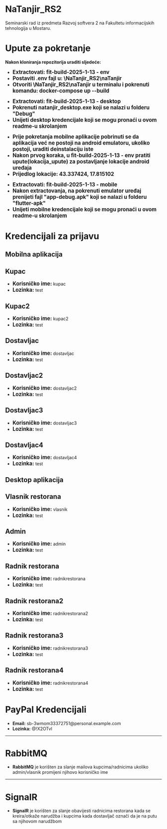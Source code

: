 # NaTanjir_RS2
Seminarski rad iz predmeta Razvoj softvera 2 na Fakultetu informacijskih tehnologija u Mostaru.

<h1>Upute za pokretanje</h1>
<b>Nakon kloniranja repozitorija uraditi sljedeće:</b>
<ul>
    <li><strong style="font-size: 1.2em;">Extractovati: fit-build-2025-1-13 - env</strong></li>
    <li><strong style="font-size: 1.2em;">Postaviti .env fajl u: \NaTanjir_RS2\naTanjir</strong></li>
    <li><strong style="font-size: 1.2em;">Otvoriti \NaTanjir_RS2\naTanjir u terminalu i pokrenuti komandu: docker-compose up --build</strong></li>
</ul>
<ul>
    <li><strong style="font-size: 1.2em;">Extractovati: fit-build-2025-1-13 - desktop</strong></li>
    <li><strong style="font-size: 1.2em;">Pokrenuti natanjir_desktop.exe koji se nalazi u folderu "Debug"</strong></li>
    <li><strong style="font-size: 1.2em;">Unijeti desktop kredencijale koji se mogu pronaći u ovom readme-u skrolanjem</strong></li>
</ul>

<ul>
    <li><strong style="font-size: 1.2em;">Prije pokretanja mobilne aplikacije pobrinuti se da aplikacija već ne postoji na android emulatoru, ukoliko postoji, uraditi deinstalaciju iste</strong></li>
    <li><strong style="font-size: 1.2em;">Nakon prvog koraka, u fit-build-2025-1-13 - env pratiti upute(lokacija_upute) za postavljanje lokacije android uređaja</strong></li>
    <li><strong style="font-size: 1.2em;">Prijedlog lokacije: 43.337424, 17.815102</strong></li>
</ul>

<ul>
    <li><strong style="font-size: 1.2em;">Extractovati: fit-build-2025-1-13 - mobile</strong></li>
    <li><strong style="font-size: 1.2em;">Nakon extractovanja, na pokrenuti emulator uređaj prenijeti fajl "app-debug.apk" koji se nalazi u folderu "flutter-apk"</strong></li>
    <li><strong style="font-size: 1.2em;">Unijeti mobilne kredencijale koji se mogu pronaći u ovom readme-u skrolanjem</strong></li>
</ul>

<h1>Kredencijali za prijavu</h1>

<h2>Mobilna aplikacija</h2>
<h2><strong>Kupac</strong></h2>
<ul>
    <li><strong style="font-size: 1.2em;">Korisničko ime:</strong> kupac</li>
    <li><strong style="font-size: 1.2em;">Lozinka:</strong> test</li>
</ul>
<h2><strong>Kupac2</strong></h2>
<ul>
    <li><strong style="font-size: 1.2em;">Korisničko ime:</strong> kupac2</li>
    <li><strong style="font-size: 1.2em;">Lozinka:</strong> test</li>
</ul>
<h2><strong>Dostavljac</strong></h2>
<ul>
    <li><strong style="font-size: 1.2em;">Korisničko ime:</strong> dostavljac</li>
    <li><strong style="font-size: 1.2em;">Lozinka:</strong> test</li>
</ul>
<h2><strong>Dostavljac2</strong></h2>
<ul>
    <li><strong style="font-size: 1.2em;">Korisničko ime:</strong> dostavljac2</li>
    <li><strong style="font-size: 1.2em;">Lozinka:</strong> test</li>
</ul>
<h2><strong>Dostavljac3</strong></h2>
<ul>
    <li><strong style="font-size: 1.2em;">Korisničko ime:</strong> dostavljac3</li>
    <li><strong style="font-size: 1.2em;">Lozinka:</strong> test</li>
</ul>
<h2><strong>Dostavljac4</strong></h2>
<ul>
    <li><strong style="font-size: 1.2em;">Korisničko ime:</strong> dostavljac4</li>
    <li><strong style="font-size: 1.2em;">Lozinka:</strong> test</li>
</ul>

<h2>Desktop aplikacija</h2>
<h2><strong>Vlasnik restorana</strong></h2>
<ul>
    <li><strong style="font-size: 1.2em;">Korisničko ime:</strong> vlasnik</li>
    <li><strong style="font-size: 1.2em;">Lozinka:</strong> test</li>
</ul>
<h2><strong>Admin</strong></h2>
<ul>
    <li><strong style="font-size: 1.2em;">Korisničko ime:</strong> admin</li>
    <li><strong style="font-size: 1.2em;">Lozinka:</strong> test</li>
</ul>
<h2><strong>Radnik restorana</strong></h2>
<ul>
    <li><strong style="font-size: 1.2em;">Korisničko ime:</strong> radnikrestorana</li>
    <li><strong style="font-size: 1.2em;">Lozinka:</strong> test</li>
</ul>
<h2><strong>Radnik restorana2</strong></h2>
<ul>
    <li><strong style="font-size: 1.2em;">Korisničko ime:</strong> radnikrestorana2</li>
    <li><strong style="font-size: 1.2em;">Lozinka:</strong> test</li>
</ul>
<h2><strong>Radnik restorana3</strong></h2>
<ul>
    <li><strong style="font-size: 1.2em;">Korisničko ime:</strong> radnikrestorana3</li>
    <li><strong style="font-size: 1.2em;">Lozinka:</strong> test</li>
</ul>
<h2><strong>Radnik restorana4</strong></h2>
<ul>
    <li><strong style="font-size: 1.2em;">Korisničko ime:</strong> radnikrestorana4</li>
    <li><strong style="font-size: 1.2em;">Lozinka:</strong> test</li>
</ul>
<body>
    <h1>PayPal Kredencijali</h1>
    <ul>
        <li><strong>Email:</strong> sb-3wmom33372751@personal.example.com</li>
        <li><strong>Lozinka:</strong> @!X2OTvl</li>
    </ul>
</body>
<hr>
<body>
    <h1>RabbitMQ</h1>
    <ul>
        <li><strong>RabbitMQ</strong> je korišten za slanje mailova kupcima/radnicima ukoliko admin/vlasnik promijeni njihovo korisničko ime</li>
    </ul>
</body>
<hr>
<body>
    <h1>SignalR</h1>
    <ul>
        <li><strong>SignalR</strong> je korišten za slanje obavijesti radnicima restorana kada se kreira/otkaže narudžba i kupcima kada dostavljač označi da je na putu sa njihovom narudžbom</li>
    </ul>
</body>
